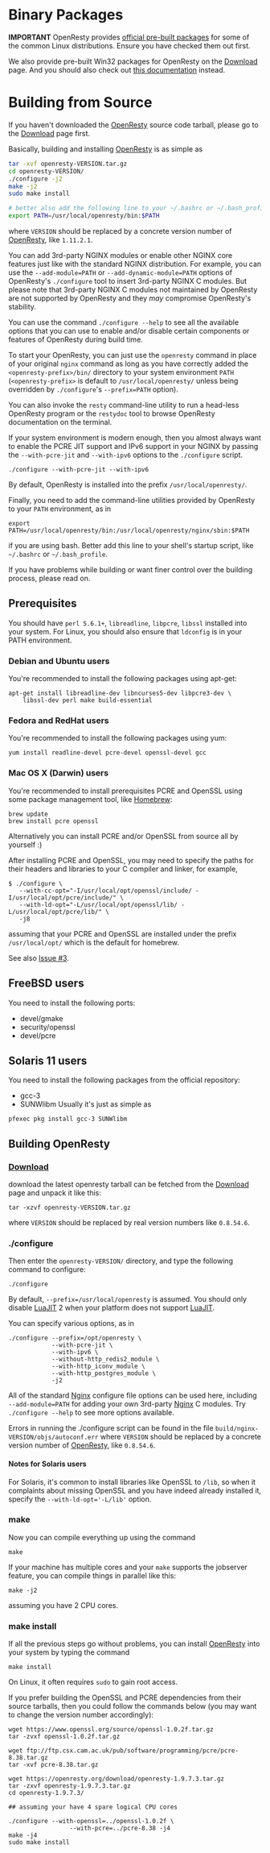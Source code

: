 <!---
    @title         Installation
    @creator       Yichun Zhang
    @created       2011-06-21 04:40 GMT
--->

# Binary Packages

**IMPORTANT** OpenResty provides [official pre-built packages](linux-packages.html) for some of the common
Linux distributions. Ensure you have checked them out first.

We also provide pre-built Win32 packages for OpenResty on the [Download](download.html) page. And you should
also check out [this documentation](https://github.com/openresty/openresty/blob/master/doc/README-win32.md#readme) instead.

# Building from Source

If you haven't downloaded the [OpenResty](openresty.html) source code tarball,
please go to the [Download](download.html) page first.

Basically, building and installing [OpenResty](openresty.html) is as simple
as

```bash
tar -xvf openresty-VERSION.tar.gz
cd openresty-VERSION/
./configure -j2
make -j2
sudo make install

# better also add the following line to your ~/.bashrc or ~/.bash_profile file.
export PATH=/usr/local/openresty/bin:$PATH
```

where `VERSION` should be replaced by a concrete version number of [OpenResty](openresty.html),
like `1.11.2.1`.

You can add 3rd-party NGINX modules or enable other NGINX core features just like with the standard
NGINX distribution. For example, you can use the `--add-module=PATH` or `--add-dynamic-module=PATH` options
of OpenResty's `./configure` tool to insert 3rd-party NGINX C modules. But please note that 3rd-party NGINX C modules
not maintained by OpenResty are not supported by OpenResty and they *may* compromise OpenResty's stability.

You can use the command `./configure --help` to see all the available options that you can use to
enable and/or disable certain components or features of OpenResty during build time.

To start your OpenResty, you can just use the `openresty` command in place of your original `nginx`
command as long as you have correctly added the `<openresty-prefix>/bin/` directory to your system
environment `PATH` (`<openresty-prefix>` is default to `/usr/local/openresty/` unless being overridden
by `./configure`'s `--prefix=PATH` option).

You can also invoke the `resty` command-line utility to run a head-less OpenResty program
or the `restydoc` tool to browse OpenResty documentation on the terminal.

If your system environment is modern enough, then you almost always want to
enable the PCRE JIT support and IPv6 support in your NGINX by passing the `--with-pcre-jit` and
`--with-ipv6` options to the `./configure` script.

```
./configure --with-pcre-jit --with-ipv6
```

By default, OpenResty is installed into the prefix `/usr/local/openresty/`.

Finally, you need to add the command-line utilities provided by OpenResty to your
`PATH` environment, as in

```
export PATH=/usr/local/openresty/bin:/usr/local/openresty/nginx/sbin:$PATH
```

if you are using bash. Better add this line to your shell's startup script, like `~/.bashrc`
or `~/.bash_profile`.

If you have problems while building or want finer control over the building
process, please read on.

## Prerequisites

You should have `perl 5.6.1+`, `libreadline`, `libpcre`, `libssl` installed
into your system. For Linux, you should also ensure that `ldconfig` is in your
PATH environment.

### Debian and Ubuntu users

You're recommended to install the following packages using apt-get:

```
apt-get install libreadline-dev libncurses5-dev libpcre3-dev \
    libssl-dev perl make build-essential
```

### Fedora and RedHat users

You're recommended to install the following packages using yum:

```
yum install readline-devel pcre-devel openssl-devel gcc
```


### Mac OS X (Darwin) users
You're recommended to install prerequisites PCRE and OpenSSL using some package
management tool, like [Homebrew](http://mxcl.github.com/homebrew/):

```
brew update
brew install pcre openssl
```

Alternatively you can install PCRE and/or OpenSSL from source all by yourself
:)

After installing PCRE and OpenSSL, you may need to specify the paths for their
headers and libraries to your C compiler and linker, for example,

```
$ ./configure \
   --with-cc-opt="-I/usr/local/opt/openssl/include/ -I/usr/local/opt/pcre/include/" \
   --with-ld-opt="-L/usr/local/opt/openssl/lib/ -L/usr/local/opt/pcre/lib/" \
   -j8
```

assuming that your PCRE and OpenSSL are installed under the prefix `/usr/local/opt/` which
is the default for homebrew.

See also [Issue #3](https://github.com/agentzh/openresty/issues/3).


## FreeBSD users
You need to install the following ports:
* devel/gmake
* security/openssl
* devel/pcre

## Solaris 11 users
You need to install the following packages from the official repository:
* gcc-3
* SUNWlibm
Usually it's just as simple as

```
pfexec pkg install gcc-3 SUNWlibm
```


## Building OpenResty

### [Download](download.html)
download the latest openresty tarball can be fetched from the [Download](download.html) page
and unpack it like this:

```
tar -xzvf openresty-VERSION.tar.gz
```

where `VERSION` should be replaced by real version numbers like `0.8.54.6`.

### ./configure
Then enter the `openresty-VERSION/` directory, and type the following command
to configure:

```
./configure
```

By default, `--prefix=/usr/local/openresty` is assumed. You should only disable
[LuaJIT](luajit.html) 2 when your platform does not support [LuaJIT](luajit.html).

You can specify various options, as in

```
./configure --prefix=/opt/openresty \
            --with-pcre-jit \
            --with-ipv6 \
            --without-http_redis2_module \
            --with-http_iconv_module \
            --with-http_postgres_module \
            -j2
```

All of the standard [Nginx](nginx.html) configure file options can be used here,
including `--add-module=PATH` for adding your own 3rd-party [Nginx](nginx.html) C
modules. Try `./configure --help` to see more options available.

Errors in running the ./configure script can be found in the file `build/nginx-VERSION/objs/autoconf.err` where
`VERSION` should be replaced by a concrete version number of [OpenResty](openresty.html),
like `0.8.54.6`.

#### Notes for Solaris users

For Solaris, it's common to install libraries like OpenSSL to `/lib`, so when
it complaints about missing OpenSSL and you have indeed already installed it,
specify the `--with-ld-opt='-L/lib'` option.

### make

Now you can compile everything up using the command

```
make
```

If your machine has multiple cores and your `make` supports the jobserver feature,
you can compile things in parallel like this:

```
make -j2
```

assuming you have 2 CPU cores.

### make install

If all the previous steps go without problems, you can install [OpenResty](openresty.html) into
your system by typing the command

```
make install
```

On Linux, it often requires `sudo` to gain root access.

If you prefer building the OpenSSL and PCRE dependencies from their source tarballs,
then you could follow the commands below (you may want to change the version
number accordingly):


```
wget https://www.openssl.org/source/openssl-1.0.2f.tar.gz
tar -zvxf openssl-1.0.2f.tar.gz

wget ftp://ftp.csx.cam.ac.uk/pub/software/programming/pcre/pcre-8.38.tar.gz
tar -xvf pcre-8.38.tar.gz

wget https://openresty.org/download/openresty-1.9.7.3.tar.gz
tar -zxvf openresty-1.9.7.3.tar.gz
cd openresty-1.9.7.3/

## assuming your have 4 spare logical CPU cores

./configure --with-openssl=../openssl-1.0.2f \
                 --with-pcre=../pcre-8.38 -j4
make -j4
sudo make install
```
